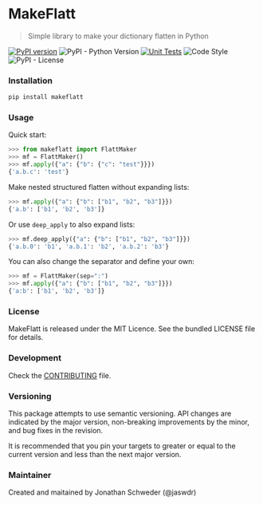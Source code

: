 # MakeFlatt
> Simple library to make your dictionary flatten in Python

[![PyPI version](https://badge.fury.io/py/makeflatt.svg)](https://badge.fury.io/py/makeflatt)
![PyPI - Python Version](https://img.shields.io/pypi/pyversions/makeflatt)
[![Unit Tests](https://github.com/jaswdr/makeflatt/actions/workflows/unit-tests.yml/badge.svg?branch=master)](https://github.com/jaswdr/makeflatt/actions/workflows/unit-tests.yml)
![Code Style](https://img.shields.io/badge/code%20style-black-000000.svg)
![PyPI - License](https://img.shields.io/pypi/l/makeflatt)


### Installation

```bash
pip install makeflatt
```

### Usage

Quick start:

```python
>>> from makeflatt import FlattMaker
>>> mf = FlattMaker()
>>> mf.apply({"a": {"b": {"c": "test"}}})
{'a.b.c': 'test'}
```

Make nested structured flatten without expanding lists:

```python
>>> mf.apply({"a": {"b": ["b1", "b2", "b3"]}})
{'a.b': ['b1', 'b2', 'b3']}
```

Or use `deep_apply` to also expand lists:

```python
>>> mf.deep_apply({"a": {"b": ["b1", "b2", "b3"]}})
{'a.b.0': 'b1', 'a.b.1': 'b2', 'a.b.2': 'b3'}
```

You can also change the separator and define your own:

```python
>>> mf = FlattMaker(sep=":")
>>> mf.apply({"a": {"b": ["b1", "b2", "b3"]}})
{'a:b': ['b1', 'b2', 'b3']}
```

### License

MakeFlatt is released under the MIT Licence. See the bundled LICENSE file for details.

### Development

Check the [CONTRIBUTING](CONTRIBUTING.md) file.

### Versioning

This package attempts to use semantic versioning. API changes are indicated by the major version, non-breaking improvements by the minor, and bug fixes in the revision.

It is recommended that you pin your targets to greater or equal to the current version and less than the next major version.

### Maintainer

Created and maitained by Jonathan Schweder (@jaswdr)
